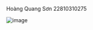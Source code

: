 Hoàng Quang Sơn
22810310275





![image](https://github.com/user-attachments/assets/cbcfb732-9a02-4d78-8728-c7a692311a22)

